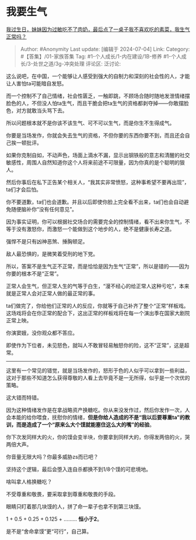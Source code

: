 # 我要生气
[我过生日，妹妹因为过敏吃不了肉奶，最后点了一桌子我不喜欢吃的素菜，我生气正常吗？](https://www.zhihu.com/question/594528972/answer/3551079345)

> Author: #Anonymity
> Last update: [编辑于 2024-07-04]
> Link:
> Category: #【答集】/01-家族答集
> Tag: #1-个人成长/1-内在建设/1B-修养 #1-个人成长/3-处世之道/3g-冲突处理
> 评论区:
> 泛讨论:

这么说吧，在中国，一个能够让人感受到强大的自制力和深刻的社会性的人，才能让人害怕ta可能暗自发怒。

而一个控制不了自己情绪，社会性匮乏，一触即跳，不顾场合随时随地发泄情绪摆脸色的人，不但没人怕ta生气，而且干脆会把ta生气的资格都剥夺掉——你敢摆脸色，对方就敢当头骂下去。

所以问题根本就不是你该不该生气、可不可以生气，而是你生不生得成气。

你要是当场发作，你就会失去生气的资格，不但你要的东西你要不到，而且还会自己挨一顿批评。

如果你克制自如，不动声色，场面上滴水不漏，显示出钢铁般的意志和清醒的社交敏感性，周围人自然知道你这个人将来前途不可限量，因为你真的是个聪明的狠人。

然后你事后在私下正告某个相关人，“我其实非常愤怒，这种事希望不要再出现”，ta们才会后怕。

你不要道歉，ta们也会道歉。并且以后即使你脸上完全看不出来，ta们也会自动避免随便脑补你“没有任何意见”。

因为事实证明，你可以根据社交场合的需要完全的控制情绪，看不出来你生气，不等于没有激怒你，而激怒一个能做到这个地步的人，绝不是健康长寿之道。

强悍不是只有凶神恶煞、捶胸顿足。

敌人最恐惧的，是微笑着受刑的地下党。

所以，答案不是生气正不正常，而是恰恰是因为生气“正常”，所以是错的——因为你要的根本不是“正常”。

正常人会生气，但正常人生的气等于白生，“漫不经心的给正常人这种亏吃”，本来就是正常人会对正常人做的最正常的事。

ta们做完了，你给他们正常的人的反应，你就等于自己补齐了整个“正常”样板戏。这场戏将会在你正常的配合下，这出正常的样板戏将在每一个演出季在国家大剧院正常上映。

你演窦娥，没你观众都不答应。

即使作为下位者，未见怒色，就叫人不敢冒轻易触怒你的险，这不“正常”，这是超常。

--------------------

这里有一个常见的错觉，就是当场发作的，怒形于色的人似乎可以拿到一些利益，这对于那些不知道怎么获得尊敬的人看上去毕竟不是一无所得，似乎是一个次优的策略。

这大错而特错。

因为这种情绪发作是在拿战略资产换糖吃。你从来没发作过，然后你发作一次，人会本能的给你喂食，抚慰你的情绪，**但是你给人造成的不是“我以后要尊重ta”的教训，而是造成了一个“原来么大个馍就能塞住这么大的嘴”的经验**。

你下次发同样大的火，你的馍会变半块，你要拿到同样大的，你得发两倍的火，哭两倍大声。

你音量无限大吗？你最多威胁zs而已吧？

坚持这个逻辑，最后会堕入连自杀都换不到1/8个馍的可悲境地。

啥叫拿人格换糖吃？

不受尊重和敬畏，要采取拿到尊重和敬畏的手段。

眼睛只盯着那几块馍的人，拼了命一辈子也拿不到第三块馍。

1 + 0.5 + 0.25 + 0.125 + ……… **恒小于2**。

是不是“舍命拿馍”更“可行”，自己算。
